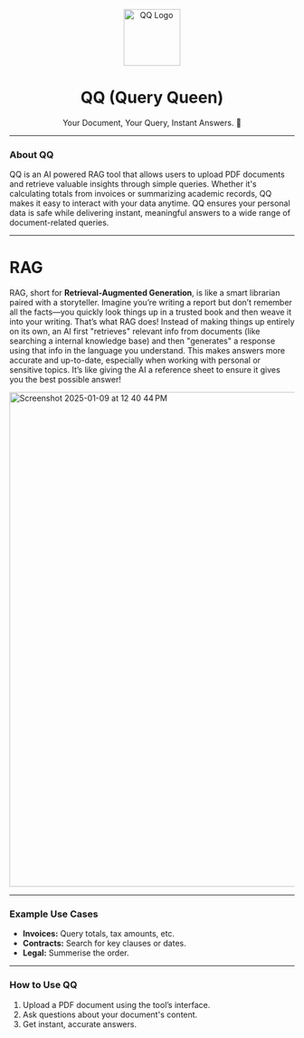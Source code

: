 <p align="center">
  <img src="https://github.com/user-attachments/assets/fe2f9862-c2ef-4c6d-b229-f6c8c68da02f" alt="QQ Logo" width="100px">
</p>
<h1 align="center">QQ (Query Queen)</h1>

<p align="center">Your Document, Your Query, Instant Answers. 🤗 </p>

---

### About QQ 
QQ is an AI powered RAG tool that allows users to upload PDF documents and retrieve valuable insights through simple queries. Whether it's calculating totals from invoices or summarizing academic records, QQ makes it easy to interact with your data anytime. QQ ensures your personal data is safe while delivering instant, meaningful answers to a wide range of document-related queries.

---
# RAG
RAG, short for **Retrieval-Augmented Generation**, is like a smart librarian paired with a storyteller. Imagine you’re writing a report but don’t remember all the facts—you quickly look things up in a trusted book and then weave it into your writing. That’s what RAG does! Instead of making things up entirely on its own, an AI first "retrieves" relevant info from documents (like searching a internal knowledge base) and then "generates" a response using that info in the language you understand. This makes answers more accurate and up-to-date, especially when working with personal or sensitive topics. It’s like giving the AI a reference sheet to ensure it gives you the best possible answer!

<img width="873" alt="Screenshot 2025-01-09 at 12 40 44 PM" src="https://github.com/user-attachments/assets/ef73daf5-c54c-491d-aab4-7d6ddbebe467" />

---
### Example Use Cases 
- **Invoices:** Query totals, tax amounts, etc.
- **Contracts:** Search for key clauses or dates.
- **Legal:** Summerise the order.
---

### How to Use QQ 
1. Upload a PDF document using the tool’s interface.  
2. Ask questions about your document's content.  
3. Get instant, accurate answers. 
